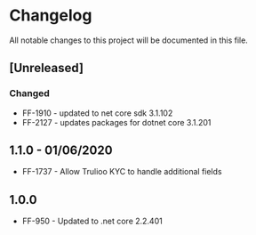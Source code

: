 # Changelog
All notable changes to this project will be documented in this file.

<!--
Please ADD ALL Changes to the UNRELEASED SECTION and not a specific release
-->

## [Unreleased]
### Changed
- FF-1910 - updated to net core sdk 3.1.102
- FF-2127 - updates packages for dotnet core 3.1.201


<!-- 
Releases that have at least been deployed to staging, BUT NOT necessarily released to live.  Changes should be moved from [Unreleased] into here as they are merged into the appropriate release branch
-->

## 1.1.0 - 01/06/2020


- FF-1737 - Allow Trulioo KYC to handle additional fields


## 1.0.0

- FF-950 - Updated to .net core 2.2.401